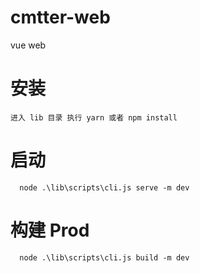 # cmtter-web

vue web

# 安装

```
进入 lib 目录 执行 yarn 或者 npm install
```

# 启动

```
  node .\lib\scripts\cli.js serve -m dev

```

# 构建 Prod

```
  node .\lib\scripts\cli.js build -m dev

```
